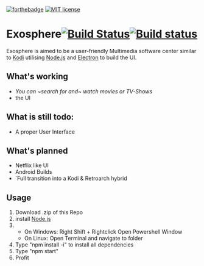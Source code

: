 [![forthebadge](https://forthebadge.com/images/badges/built-with-love.svg)](https://forthebadge.com)
[![MIT license](https://img.shields.io/badge/License-MIT-blue.svg)](https://lbesson.mit-license.org/)
# Exosphere[![Build Status](https://travis-ci.org/floprock/Exosphere.svg?branch=master)](https://travis-ci.org/floprock/Exosphere)[![Build status](https://ci.appveyor.com/api/projects/status/h7po7r5dqetl7g49?svg=true)](https://ci.appveyor.com/project/sineflex/exosphere-7peej)
Exosphere is aimed to be a user-friendly Multimedia software center similar to <a href="https://github.com/xbmc/xbmc">Kodi</a>
utilising <a href="https://nodejs.org/en/">Node.js</a> and <a href="https://electronjs.org">Electron</a> to build the UI.

## What's working
- _You can ~search for and~ watch movies or TV-Shows_
- the UI
## What is still todo:
- A proper User Interface
## What's planned
- Netflix like UI
- Android Builds
- ´Full transition into a Kodi & Retroarch hybrid
## Usage
1. Download .zip of this Repo
2. install <a href="https://nodejs.org/en/download/">Node.js</a>
3. 
     - On Windows: Right Shift + Rightclick Open Powershell Window
      - On Linux: Open Terminal and navigate to folder
4. Type "npm install -i" to install all dependencies
5. Type "npm start"
6. Profit
